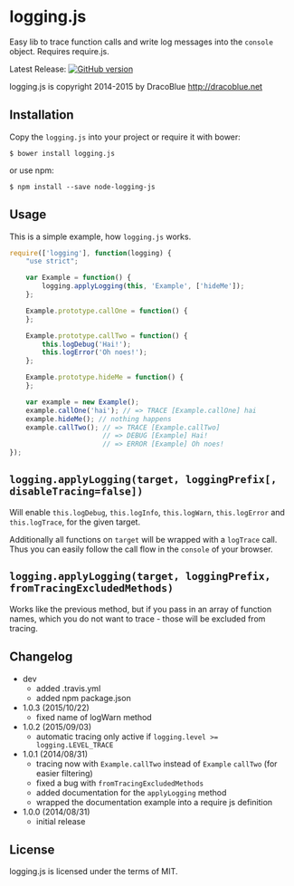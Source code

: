 # logging.js

Easy lib to trace function calls and write log messages into the `console` object. Requires require.js.

Latest Release: [![GitHub version](https://badge.fury.io/gh/DracoBlue%2Flogging-js.png)](https://github.com/DracoBlue/logging-js/releases)

logging.js is copyright 2014-2015 by DracoBlue <http://dracoblue.net>

## Installation

Copy the `logging.js` into your project or require it with bower:

``` console
$ bower install logging.js
```

or use npm:

``` console
$ npm install --save node-logging-js
```

## Usage

This is a simple example, how `logging.js` works.

``` javascript
require(['logging'], function(logging) {
    "use strict";

    var Example = function() {
        logging.applyLogging(this, 'Example', ['hideMe']);
    };

    Example.prototype.callOne = function() {
    };

    Example.prototype.callTwo = function() {
        this.logDebug('Hai!');
        this.logError('Oh noes!');
    };

    Example.prototype.hideMe = function() {
    };

    var example = new Example();
    example.callOne('hai'); // => TRACE [Example.callOne] hai
    example.hideMe(); // nothing happens
    example.callTwo(); // => TRACE [Example.callTwo]
                       // => DEBUG [Example] Hai!
                       // => ERROR [Example] Oh noes!
});
```

## `logging.applyLogging(target, loggingPrefix[, disableTracing=false])`

Will enable `this.logDebug`, `this.logInfo`, `this.logWarn`, `this.logError` and `this.logTrace`, for the given target.

Additionally all functions on `target` will be wrapped with a `logTrace` call. Thus you can easily follow the call
flow in the `console` of your browser.

## `logging.applyLogging(target, loggingPrefix, fromTracingExcludedMethods)`

Works like the previous method, but if you pass in an array of function names, which you do not want to trace - those
will be excluded from tracing.

## Changelog

* dev
  - added .travis.yml
  - added npm package.json
* 1.0.3 (2015/10/22)
  - fixed name of logWarn method
* 1.0.2 (2015/09/03)
  - automatic tracing only active if `logging.level >= logging.LEVEL_TRACE`
* 1.0.1 (2014/08/31)
  - tracing now with `Example.callTwo` instead of `Example` `callTwo` (for easier filtering)
  - fixed a bug with `fromTracingExcludedMethods`
  - added documentation for the `applyLogging` method
  - wrapped the documentation example into a require js definition
* 1.0.0 (2014/08/31)
  - initial release

## License

logging.js is licensed under the terms of MIT.
